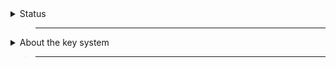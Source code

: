  <!-- Define the SVG link at the top of your Markdown file -->
[info]: https://raw.githubusercontent.com/Mqxx/GitHub-Markdown/main/blockquotes/badge/dark-theme/info.svg

<!-- SVGs for Status -->
[Working]: https://raw.githubusercontent.com/FRX397/GitHub-Markdown/main/blockquotes/badge/dark-theme/working.svg

[Not Working]: https://raw.githubusercontent.com/FRX397/GitHub-Markdown/main/blockquotes/badge/dark-theme/Nw.svg

<details>
 <summary>Status</summary>


> ___

> ![Working]

</details>

> ___

<details>
  <summary>About the key system</summary>

  > ___

> ![Info]
>
> Since the release of Hydrogen version 2.0.0, Hydrogen now requires purchasing an [adless account](https://hydrogen.sh/adless). Without an adless account, you will not be able to use Hydrogen.
</details>

> ___

</details>
